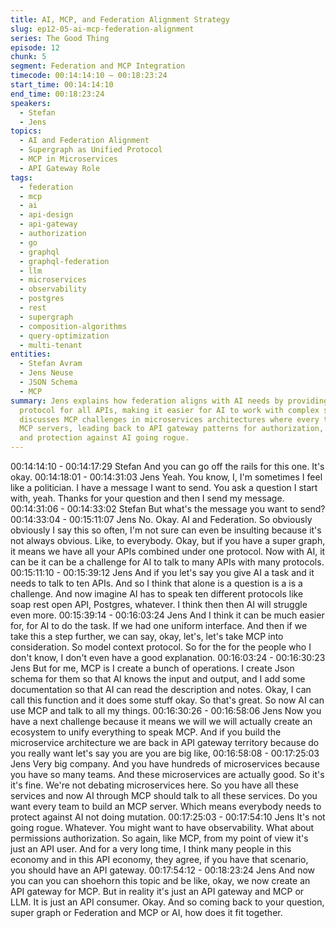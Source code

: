 ```yaml
---
title: AI, MCP, and Federation Alignment Strategy
slug: ep12-05-ai-mcp-federation-alignment
series: The Good Thing
episode: 12
chunk: 5
segment: Federation and MCP Integration
timecode: 00:14:14:10 – 00:18:23:24
start_time: 00:14:14:10
end_time: 00:18:23:24
speakers:
  - Stefan
  - Jens
topics:
  - AI and Federation Alignment
  - Supergraph as Unified Protocol
  - MCP in Microservices
  - API Gateway Role
tags:
  - federation
  - mcp
  - ai
  - api-design
  - api-gateway
  - authorization
  - go
  - graphql
  - graphql-federation
  - llm
  - microservices
  - observability
  - postgres
  - rest
  - supergraph
  - composition-algorithms
  - query-optimization
  - multi-tenant
entities:
  - Stefan Avram
  - Jens Neuse
  - JSON Schema
  - MCP
summary: Jens explains how federation aligns with AI needs by providing a unified
  protocol for all APIs, making it easier for AI to work with complex systems. He
  discusses MCP challenges in microservices architectures where every team would need
  MCP servers, leading back to API gateway patterns for authorization, observability,
  and protection against AI going rogue.
---
```


00:14:14:10 - 00:14:17:29
Stefan
And you can go off the rails for this one. It's okay.
00:14:18:01 - 00:14:31:03
Jens
Yeah. You know, I, I'm sometimes I feel like a politician. I have a message I want to send. You
ask a question I start with, yeah. Thanks for your question and then I send my message.
00:14:31:06 - 00:14:33:02
Stefan
But what's the message you want to send?
00:14:33:04 - 00:15:11:07
Jens
No. Okay. AI and Federation. So obviously obviously I say this so often, I'm not sure can even
be insulting because it's not always obvious. Like, to everybody. Okay, but if you have a super
graph, it means we have all your APIs combined under one protocol. Now with AI, it can be it
can be a challenge for AI to talk to many APIs with many protocols.
00:15:11:10 - 00:15:39:12
Jens
And if you let's say you give AI a task and it needs to talk to ten APIs. And so I think that alone is
a question is a is a challenge. And now imagine AI has to speak ten different protocols like soap
rest open API, Postgres, whatever. I think then then AI will struggle even more.
00:15:39:14 - 00:16:03:24
Jens
And I think it can be much easier for, for AI to do the task. If we had one uniform interface. And
then if we take this a step further, we can say, okay, let's, let's take MCP into consideration. So
model context protocol. So for the for the people who I don't know, I don't even have a good
explanation.
00:16:03:24 - 00:16:30:23
Jens
But for me, MCP is I create a bunch of operations. I create Json schema for them so that AI
knows the input and output, and I add some documentation so that AI can read the description
and notes. Okay, I can call this function and it does some stuff okay. So that's great. So now AI
can use MCP and talk to all my things.
00:16:30:26 - 00:16:58:06
Jens
Now you have a next challenge because it means we will we will actually create an ecosystem
to unify everything to speak MCP. And if you build the microservice architecture we are back in
API gateway territory because do you really want let's say you are you are big like,
00:16:58:08 - 00:17:25:03
Jens
Very big company. And you have hundreds of microservices because you have so many teams.
And these microservices are actually good. So it's it's fine. We're not debating microservices
here. So you have all these services and now AI through MCP should talk to all these services.
Do you want every team to build an MCP server. Which means everybody needs to protect
against AI not doing mutation.
00:17:25:03 - 00:17:54:10
Jens
It's not going rogue. Whatever. You might want to have observability. What about permissions
authorization. So again, like MCP, from my point of view it's just an API user. And for a very long
time, I think many people in this economy and in this API economy, they agree, if you have that
scenario, you should have an API gateway.
00:17:54:12 - 00:18:23:24
Jens
And now you can you can shoehorn this topic and be like, okay, we now create an API gateway
for MCP. But in reality it's just an API gateway and MCP or LLM. It is just an API consumer.
Okay. And so coming back to your question, super graph or Federation and MCP or AI, how
does it fit together.
